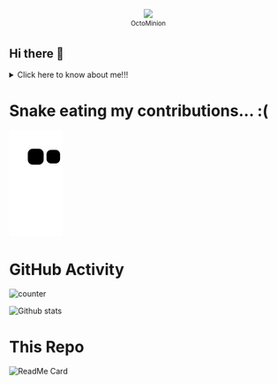 <div align="center">
<img src="https://octodex.github.com/images/minion.png" width="200"><br>
<sup>OctoMinion</sup>
</div>

## Hi there 👋
<details>
<summary>Click here to know about me!!!</summary>
<pre>
- 🔭 I’m currently working on my Restaurant with App & Bot Project.
- 🌱 I’m currently learning B.Tech in CSE, PESU-Bangalore.
- 👯 I’m looking to collaborate on <img src="https://edent.github.io/SuperTinyIcons/images/svg/flutter.svg" width="15" title="Flutter"/> Projects.
- 🤔 I’m looking for help with Arduino line following robot.
- 💬 Ask me about anything, doesn't matter if I Know or Don't.
- 😄 You can call me sathvik, saya, buddy, man, bro, dude.
- ⚡ Fun fact: Flutter basics can be mastered in a week. Give it a try!
- 📫 How to reach me:
  <a href="mailto:sathviksaya@gmail.com"><img src="https://edent.github.io/SuperTinyIcons/images/svg/gmail.svg" width="15" title="Gmail"/></a> - sathviksaya@gmail.com,  <a href="https://wa.me/6363345756"><img src="https://edent.github.io/SuperTinyIcons/images/svg/whatsapp.svg" width="15" title="Gmail"/></a>  <img src="https://edent.github.io/SuperTinyIcons/images/svg/signal.svg" width="15" title="Signal"/>  <img src="https://edent.github.io/SuperTinyIcons/images/svg/telegram.svg" width="15" title="Telegram"/>  <img src="https://edent.github.io/SuperTinyIcons/images/svg/phone.svg" width="15" title="Phone"/> <strong>@</strong> +91 6363345756,  <Strong>Social</strong> - <a href="https://www.linkedin.com/in/sathvik-saya-384a01197/"><img src="https://edent.github.io/SuperTinyIcons/images/svg/linkedin.svg" width="15" title="LinkedIn" /></a>  <a href="https://www.instagram.com/sathviksaya/"><img src="https://edent.github.io/SuperTinyIcons/images/svg/instagram.svg" width="15" title="Instagram" /></a>  <a href="https://www.facebook.com/sathviksaya/"><img src="https://edent.github.io/SuperTinyIcons/images/svg/facebook.svg" width="15" title="Facebook" /></a>  <a href="https://www.github.com/sathviksaya/"><img src="https://edent.github.io/SuperTinyIcons/images/svg/github.svg" width="15" title="GitHub" /></a>
</pre>
</details>
  
 # Snake eating my contributions...  :(
![snake animation](https://github.com/sathviksaya/sathviksaya/blob/output/github-contribution-grid-snake2.svg)

# GitHub Activity
![counter](https://en7bzls65g1g55c.m.pipedream.net)

![Github stats](https://github-readme-stats.vercel.app/api?username=sathviksaya)

# This Repo
![ReadMe Card](https://github-readme-stats.vercel.app/api/pin/?username=sathviksaya&repo=sathviksaya)
